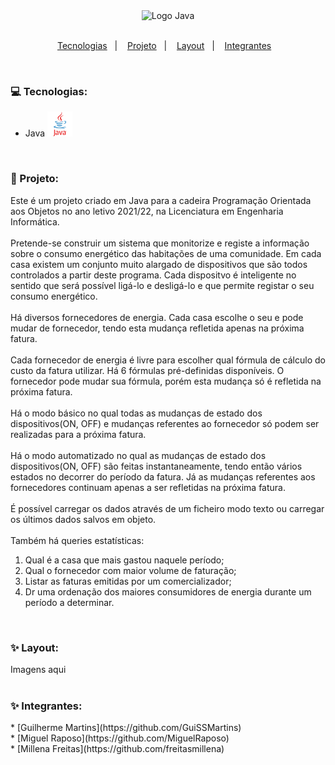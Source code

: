 <div align="center">
    <img src="https://tm.ibxk.com.br/2014/01/24/24124953771115.jpg?ims=1120x420" height="100px" width="300px" alt="Logo Java" title="Ir para o site" border="0">
   <p align="center">
  <br>
    <a href="#tech">Tecnologias</a>&nbsp;&nbsp;&nbsp;|&nbsp;&nbsp;&nbsp;
  <a href="#projeto">Projeto</a>&nbsp;&nbsp;&nbsp;|&nbsp;&nbsp;&nbsp;
    <a href="#layout">Layout</a>&nbsp;&nbsp;&nbsp;|&nbsp;&nbsp;&nbsp;
  <a href="#integrantes">Integrantes</a>&nbsp;&nbsp;&nbsp;
</p>
</div>
<br>
<div>
<h3 id = "tech" align="left">💻 Tecnologias:</h3>
<ul> 
    <li> Java <img src="https://raw.githubusercontent.com/devicons/devicon/master/icons/java/java-original-wordmark.svg" alt="java" width="40" height="40"/> </li> 
</ul>
</div>
<br>
<div>
<h3 id="projeto" align="left">🚧 Projeto:</h3>
<p>
Este é um projeto criado em Java para a cadeira Programação Orientada aos Objetos no ano letivo 2021/22, na Licenciatura em Engenharia Informática.
<br><br>
Pretende-se construir um sistema que monitorize e registe a informação sobre o consumo energético das habitações de uma comunidade. Em cada casa existem um conjunto muito alargado de dispositivos que são todos controlados a partir deste programa. Cada dispositvo é inteligente no sentido que será possível ligá-lo e desligá-lo e que permite registar o seu consumo energético.
<br><br>
Há diversos fornecedores de energia. Cada casa escolhe o seu e pode mudar de fornecedor, tendo esta mudança refletida apenas na próxima fatura.
<br><br>
Cada fornecedor de energia é livre para escolher qual fórmula de cálculo do custo da fatura utilizar. Há 6 fórmulas pré-definidas disponíveis. O fornecedor pode mudar sua fórmula, porém esta mudança só é refletida na próxima fatura.
<br><br>
Há o modo básico no qual todas as mudanças de estado dos dispositivos(ON, OFF) e mudanças referentes ao fornecedor só podem ser realizadas para a próxima fatura.
<br><br>
Há o modo automatizado no qual as mudanças de estado dos dispositivos(ON, OFF) são feitas instantaneamente, tendo então vários estados no decorrer do período da fatura. Já as mudanças referentes aos fornecedores continuam apenas a ser refletidas na próxima fatura.
<br><br>
É possível carregar os dados através de um ficheiro modo texto ou carregar os últimos dados salvos em objeto.
<br><br>
Também há queries estatísticas:
<ol>
    <li>Qual é a casa que mais gastou naquele período;</li>
    <li>Qual o fornecedor com maior volume de faturação;</li>
    <li>Listar as faturas emitidas por um comercializador;</li>
    <li>Dr uma ordenação dos maiores consumidores de energia durante um período a determinar.</li>
  </ol>  
</p>
</div>
<br>
<div>
<h3 id ="layout" align="left">✨ Layout:</h3>
Imagens aqui
</div>
<br>
<div>
<h3 id ="integrantes" align="left">✨ Integrantes:</h3>
* [Guilherme Martins](https://github.com/GuiSSMartins)  
  <br>
* [Miguel Raposo](https://github.com/MiguelRaposo) 
   <br>
* [Millena Freitas](https://github.com/freitasmillena)
</div>



